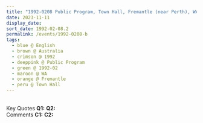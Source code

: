 ```yaml
---
title: "1992-0208 Public Program, Town Hall, Fremantle (near Perth), WA, Australia"
date: 2023-11-11
display_date: 
sort_date: 1992-02-08.2
permalink: /events/1992-0208-b
tags:
  - blue @ English
  - brown @ Australia
  - crimson @ 1992
  - deeppink @ Public Program
  - green @ 1992-02
  - maroon @ WA
  - orange @ Fremantle
  - peru @ Town Hall
---
```


<br>

<wave-list>
  <list-title color="DarkSeaGreen" width="55">Key Quotes</list-title>
  <list-item color="BlanchedAlmond" width="280"><b>Q1:</b> <i></i></list-item>
  <list-item color="Lavender" width="280"><b>Q2:</b> <i></i></list-item>
</wave-list>

<br>

<wave-list>
  <list-title color="DarkSeaGreen" width="55">Comments</list-title>
  <list-item color="BlanchedAlmond" width="280"><b>C1:</b> <i></i></list-item>
  <list-item color="Lavender" width="280"><b>C2:</b> <i></i></list-item>
</wave-list>